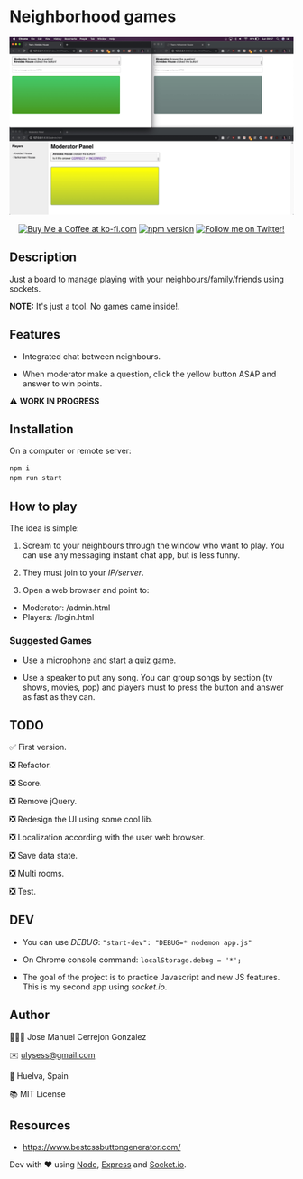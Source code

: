 # Neighborhood games

![image](./images/capture_v0.3.png)

<p align="center">
	<a href='https://ko-fi.com/A838QJC' target='_blank'><img height='36' style='border:0px;height:36px;' src='https://az743702.vo.msecnd.net/cdn/kofi2.png?v=0' border='0' alt='Buy Me a Coffee at ko-fi.com' /></a>
	<a href="https://github.com/jmcerrejon/neighborhood-games/blob/master/LICENSE"><img src="https://img.shields.io/github/license/jmcerrejon/neighborhood-games" alt="npm version"></a>
	<a href="https://twitter.com/ulysess10"><img src="https://img.shields.io/twitter/follow/ulysess10?style=social" alt="Follow me on Twitter!"></a>
</p>

## Description

Just a board to manage playing with your neighbours/family/friends using sockets.

**NOTE:** It's just a tool. No games came inside!.

## Features

* Integrated chat between neighbours.

* When moderator make a question, click the yellow button ASAP and answer to win points.

⚠️ **WORK IN PROGRESS**

## Installation

On a computer or remote server:

```bash
npm i
npm run start
```

## How to play

The idea is simple:

1. Scream to your neighbours through the window who want to play. You can use any messaging instant chat app, but is less funny.

2. They must join to your *IP/server*.

3. Open a web browser and point to:

- Moderator: /admin.html
- Players: /login.html

### Suggested Games

* Use a microphone and start a quiz game.

* Use a speaker to put any song. You can group songs by section (tv shows, movies, pop) and players must to press the button and answer as fast as they can.

## TODO

✅ First version.

❎ Refactor.

❎ Score.

❎ Remove jQuery.

❎ Redesign the UI using some cool lib.

❎ Localization according with the user web browser.

❎ Save data state.

❎ Multi rooms.

❎ Test.

## DEV

* You can use *DEBUG*: ``` "start-dev": "DEBUG=* nodemon app.js" ```

* On Chrome console command: ``` localStorage.debug = '*'; ```

* The goal of the project is to practice Javascript and new JS features. This is my second app using *socket.io*. 

## Author

👨🏻‍💻 Jose Manuel Cerrejon Gonzalez

✉️ ulysess@gmail.com

📍 Huelva, Spain

📚 MIT License

## Resources

* https://www.bestcssbuttongenerator.com/

Dev with ♥️ using [Node](https://nodejs.org/), [Express](https://expressjs.com/) and [Socket.io](https://socket.io/).